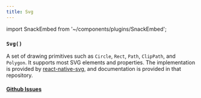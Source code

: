 ```yaml
---
title: Svg
---
```


import SnackEmbed from '~/components/plugins/SnackEmbed';

### `Svg()`

A set of drawing primitives such as `Circle`, `Rect`, `Path`,
`ClipPath`, and `Polygon`. It supports most SVG elements and properties.
The implementation is provided by [react-native-svg](https://github.com/react-native-community/react-native-svg), and documentation is provided in that repository.

<SnackEmbed snackId="HJ1m5ICJb" />

#### [Github Issues](https://github.com/expo/expo/labels/SVG)
